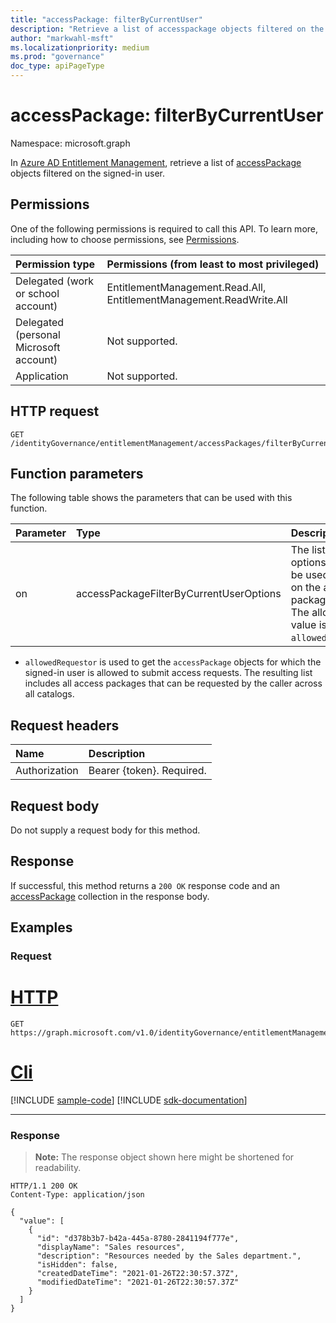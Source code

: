 ```yaml
---
title: "accessPackage: filterByCurrentUser"
description: "Retrieve a list of accesspackage objects filtered on the signed-in user."
author: "markwahl-msft"
ms.localizationpriority: medium
ms.prod: "governance"
doc_type: apiPageType
---
```

# accessPackage: filterByCurrentUser
Namespace: microsoft.graph


In [Azure AD Entitlement Management](../resources/entitlementmanagement-overview.md), retrieve a list of [accessPackage](../resources/accesspackage.md) objects filtered on the signed-in user.

## Permissions
One of the following permissions is required to call this API. To learn more, including how to choose permissions, see [Permissions](/graph/permissions-reference).

|Permission type|Permissions (from least to most privileged)|
|:---|:---|
|Delegated (work or school account)|EntitlementManagement.Read.All, EntitlementManagement.ReadWrite.All|
|Delegated (personal Microsoft account)|Not supported.|
|Application|Not supported.|

## HTTP request

<!-- {
  "blockType": "ignored"
}
-->
``` http
GET /identityGovernance/entitlementManagement/accessPackages/filterByCurrentUser(on='allowedRequestor')
```

## Function parameters
The following table shows the parameters that can be used with this function.

|Parameter|Type|Description|
|:---|:---|:---|
|on|accessPackageFilterByCurrentUserOptions|The list of user options that can be used to filter on the access packages list. The allowed value is `allowedRequestor`.|

- `allowedRequestor` is used to get the `accessPackage` objects for which the signed-in user is allowed to submit access requests. The resulting list includes all access packages that can be requested by the caller across all catalogs.

## Request headers
|Name|Description|
|:---|:---|
|Authorization|Bearer {token}. Required.|

## Request body
Do not supply a request body for this method.

## Response

If successful, this method returns a `200 OK` response code and an [accessPackage](../resources/accesspackage.md) collection in the response body.

## Examples

### Request

# [HTTP](#tab/http)
<!-- {
  "blockType": "request",
  "name": "accesspackage_filterbycurrentuser"
}
-->
``` http
GET https://graph.microsoft.com/v1.0/identityGovernance/entitlementManagement/accessPackages/filterByCurrentUser(on='allowedRequestor')
```

# [Cli](#tab/cli)
[!INCLUDE [sample-code](../includes/snippets/cli/accesspackage-filterbycurrentuser-cli-snippets.md)]
[!INCLUDE [sdk-documentation](../includes/snippets/snippets-sdk-documentation-link.md)]

---

### Response
>**Note:** The response object shown here might be shortened for readability.
<!-- {
  "blockType": "response",
  "truncated": true,
  "@odata.type": "Collection(microsoft.graph.accessPackage)"
}
-->
``` http
HTTP/1.1 200 OK
Content-Type: application/json

{
  "value": [
    {
      "id": "d378b3b7-b42a-445a-8780-2841194f777e",
      "displayName": "Sales resources",
      "description": "Resources needed by the Sales department.",
      "isHidden": false,
      "createdDateTime": "2021-01-26T22:30:57.37Z",
      "modifiedDateTime": "2021-01-26T22:30:57.37Z"
    }
  ]
}
```


